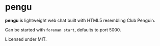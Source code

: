 pengu
=====

**pengu** is lightweight web chat built with HTML5 resembling Club Penguin.

Can be started with `foreman start`, defaults to port 5000.

Licensed under MIT.
